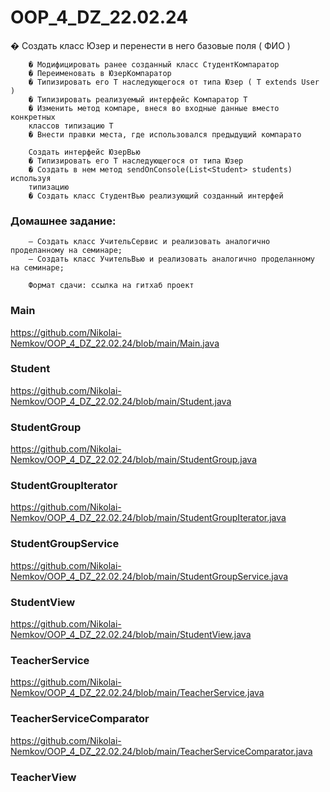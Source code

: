 # OOP_4_DZ_22.02.24

� Создать класс Юзер и перенести в него базовые поля ( ФИО )

        � Модифицировать ранее созданный класс СтудентКомпаратор
        � Переименовать в ЮзерКомпаратор
        � Типизировать его T наследующегося от типа Юзер ( T extends User )
        � Типизировать реализуемый интерфейс Компаратор T
        � Изменить метод компаре, внеся во входные данные вместо конкретных
        классов типизацию T
        � Внести правки места, где использовался предыдущий компарато

        Создать интерфейс ЮзерВью
        � Типизировать его T наследующегося от типа Юзер
        � Создать в нем метод sendOnConsole(List<Student> students) используя
        типизацию
        � Создать класс СтудентВью реализующий созданный интерфей

### Домашнее задание:
        — Создать класс УчительСервис и реализовать аналогично проделанному на семинаре;
        — Создать класс УчительВью и реализовать аналогично проделанному на семинаре;

        Формат сдачи: ссылка на гитхаб проект

### Main

https://github.com/Nikolai-Nemkov/OOP_4_DZ_22.02.24/blob/main/Main.java

### Student

https://github.com/Nikolai-Nemkov/OOP_4_DZ_22.02.24/blob/main/Student.java


### StudentGroup

https://github.com/Nikolai-Nemkov/OOP_4_DZ_22.02.24/blob/main/StudentGroup.java

### StudentGroupIterator

https://github.com/Nikolai-Nemkov/OOP_4_DZ_22.02.24/blob/main/StudentGroupIterator.java

### StudentGroupService

https://github.com/Nikolai-Nemkov/OOP_4_DZ_22.02.24/blob/main/StudentGroupService.java

### StudentView

https://github.com/Nikolai-Nemkov/OOP_4_DZ_22.02.24/blob/main/StudentView.java

### TeacherService

https://github.com/Nikolai-Nemkov/OOP_4_DZ_22.02.24/blob/main/TeacherService.java

### TeacherServiceComparator

https://github.com/Nikolai-Nemkov/OOP_4_DZ_22.02.24/blob/main/TeacherServiceComparator.java

### TeacherView


       

       

       
